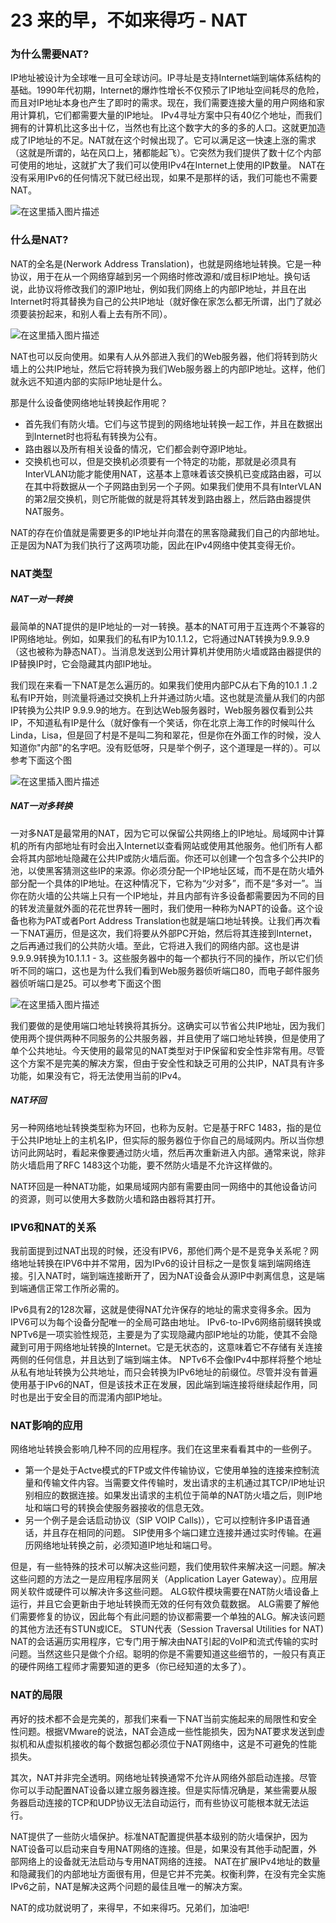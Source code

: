 23 来的早，不如来得巧 - NAT
==================

### 为什么需要NAT?

IP地址被设计为全球唯一且可全球访问。IP寻址是支持Internet端到端体系结构的基础。1990年代初期，Internet的爆炸性增长不仅预示了IP地址空间耗尽的危险，而且对IP地址本身也产生了即时的需求。现在，我们需要连接大量的用户网络和家用计算机，它们都需要大量的IP地址。 IPv4寻址方案中只有40亿个地址，而我们拥有的计算机比这多出十亿，当然也有比这个数字大的多的多的人口。这就更加造成了IP地址的不足。NAT就在这个时候出现了。它可以满足这一快速上涨的需求（这就是所谓的，站在风口上，猪都能起飞）。它突然为我们提供了数十亿个内部可使用的地址，这就扩大了我们可以使用IPv4在Internet上使用的IP数量。 NAT在没有采用IPv6的任何情况下就已经出现，如果不是那样的话，我们可能也不需要NAT。

![在这里插入图片描述](assets/20210219131717925.png)

### 什么是NAT?

NAT的全名是(Nerwork Address Translation)，也就是网络地址转换。它是一种协议，用于在从一个网络穿越到另一个网络时修改源和/或目标IP地址。换句话说，此协议将修改我们的源IP地址，例如我们网络上的内部IP地址，并且在出Internet时将其替换为自己的公共IP地址（就好像在家怎么都无所谓，出门了就必须要装扮起来，和别人看上去有所不同）。

![在这里插入图片描述](assets/20210219131730317.png)

NAT也可以反向使用。如果有人从外部进入我们的Web服务器，他们将转到防火墙上的公共IP地址，然后它将转换为我们Web服务器上的内部IP地址。这样，他们就永远不知道内部的实际IP地址是什么。

那是什么设备使网络地址转换起作用呢？

* 首先我们有防火墙。它们与这节提到的网络地址转换一起工作，并且在数据出到Internet时也将私有转换为公有。
* 路由器以及所有相关设备的情况，它们都会剥夺源IP地址。
* 交换机也可以，但是交换机必须要有一个特定的功能，那就是必须具有InterVLAN功能才能使用NAT，这基本上意味着该交换机已变成路由器，可以在其中将数据从一个子网路由到另一个子网。如果我们使用不具有InterVLAN的第2层交换机，则它所能做的就是将其转发到路由器上，然后路由器提供NAT服务。

NAT的存在价值就是需要更多的IP地址并向潜在的黑客隐藏我们自己的内部地址。正是因为NAT为我们执行了这两项功能，因此在IPv4网络中使其变得无价。

### NAT类型

##### NAT一对一转换

最简单的NAT提供的是IP地址的一对一转换。基本的NAT可用于互连两个不兼容的IP网络地址。例如，如果我们的私有IP为10.1.1.2，它将通过NAT转换为9.9.9.9（这也被称为静态NAT）。当消息发送到公用计算机并使用防火墙或路由器提供的IP替换IP时，它会隐藏其内部IP地址。

我们现在来看一下NAT是怎么遍历的。如果我们使用内部PC从右下角的10.1 .1 .2私有IP开始，则流量将通过交换机上升并通过防火墙。这也就是流量从我们的内部IP转换为公共IP 9.9.9.9的地方。在到达Web服务器时，Web服务器仅看到公共IP，不知道私有IP是什么（就好像有一个笑话，你在北京上海工作的时候叫什么Linda，Lisa，但是回了村是不是叫二狗和翠花，但是你在外面工作的时候，没人知道你"内部"的名字吧。没有贬低呀，只是举个例子，这个道理是一样的）。可以参考下面这个图

![在这里插入图片描述](assets/20210219131745664.png)

##### NAT一对多转换

一对多NAT是最常用的NAT，因为它可以保留公共网络上的IP地址。局域网中计算机的所有内部地址有时会出入Internet以查看网站或使用其他服务。他们所有人都会将其内部地址隐藏在公共IP或防火墙后面。你还可以创建一个包含多个公共IP的池，以使黑客猜测这些IP的来源。你必须分配一个IP地址区域，而不是在防火墙外部分配一个具体的IP地址。在这种情况下，它称为“少对多”，而不是“多对一”。当你在防火墙的公共端上只有一个IP地址，并且内部有许多设备都需要因为不同的目的转发流量就外面的花花世界转一圈时，我们使用一种称为NAPT的设备。这个设备也称为PAT或者Port Address Translation也就是端口地址转换。让我们再次看一下NAT遍历，但是这次，我们将要从外部PC开始，然后将其连接到Internet，之后再通过我们的公共防火墙。至此，它将进入我们的网络内部。这也是讲9.9.9.9转换为10.1.1.1 - 3。这些服务器中的每一个都执行不同的操作，所以它们侦听不同的端口，这也是为什么我们看到Web服务器侦听端口80，而电子邮件服务器侦听端口是25。可以参考下面这个图

![在这里插入图片描述](assets/202102191317595.png)

我们要做的是使用端口地址转换将其拆分。这确实可以节省公共IP地址，因为我们使用两个提供两种不同服务的公共服务器，并且使用了端口地址转换，但是使用了单个公共地址。今天使用的最常见的NAT类型对于IP保留和安全性非常有用。尽管这个方案不是完美的解决方案，但由于安全性和缺乏可用的公共IP，NAT具有许多功能，如果没有它，将无法使用当前的IPv4。

##### NAT环回

另一种网络地址转换类型称为环回，也称为反射。它是基于RFC 1483，指的是位于公共IP地址上的主机名IP，但实际的服务器位于你自己的局域网内。所以当你想访问此网站时，看起来像要通过防火墙，然后再次重新进入内部。通常来说，除非防火墙启用了RFC 1483这个功能，要不然防火墙是不允许这样做的。

NAT环回是一种NAT功能，如果局域网内部有需要由同一网络中的其他设备访问的资源，则可以使用大多数防火墙和路由器将其打开。

### IPV6和NAT的关系

我前面提到过NAT出现的时候，还没有IPV6，那他们两个是不是竞争关系呢？网络地址转换在IPV6中并不常用，因为IPv6的设计目标之一是恢复端到端网络连接。引入NAT时，端到端连接断开了，因为NAT设备会从源IP中剥离信息，这是端到端通信正常工作所必需的。

IPv6具有2的128次幂，这就是使得NAT允许保存的地址的需求变得多余。因为IPV6可以为每个设备分配唯一的全局可路由地址。 IPv6-to-IPv6网络前缀转换或NPTv6是一项实验性规范，主要是为了实现隐藏内部IP地址的功能，使其不会隐藏到可用于网络地址转换的Internet。它是无状态的，这意味着它不存储有关连接两侧的任何信息，并且达到了端到端主体。 NPTv6不会像IPv4中那样将整个地址从私有地址转换为公共地址，而只会转换为IPv6地址的前缀位。尽管并没有普遍使用基于IPv6的NAT，但是该技术正在发展，因此端到端连接将继续起作用，同时也是出于安全目的而混淆内部IP地址。

### NAT影响的应用

网络地址转换会影响几种不同的应用程序。我们在这里来看看其中的一些例子。

* 第一个是处于Actve模式的FTP或文件传输协议，它使用单独的连接来控制流量和传输文件内容。当需要文件传输时，发出请求的主机通过其TCP/IP地址识别相应的数据连接。如果发出请求的主机位于简单的NAT防火墙之后，则IP地址和端口号的转换会使服务器接收的信息无效。
* 另一个例子是会话启动协议（SIP VOIP Calls)），它可以控制许多IP语音通话，并且存在相同的问题。 SIP使用多个端口建立连接并通过实时传输。在遍历网络地址转换之前，必须知道IP地址和端口号。

但是，有一些特殊的技术可以解决这些问题，我们使用软件来解决这一问题。解决这些问题的方法之一是应用程序层网关（Application Layer Gateway）。应用层网关软件或硬件可以解决许多这些问题。 ALG软件模块需要在NAT防火墙设备上运行，并且它会更新由于地址转换而无效的任何有效负载数据。 ALG需要了解他们需要修复的协议，因此每个有此问题的协议都需要一个单独的ALG。解决该问题的其他方法还有STUN或ICE。 STUN代表（Session Traversal Utilities for NAT) NAT的会话遍历实用程序，它专门用于解决由NAT引起的VoIP和流式传输的实时问题。当然这些只是做个介绍。聪明的你是不需要知道这些细节的，一般只有真正的硬件网络工程师才需要知道的更多（你已经知道的太多了）。

### NAT的局限

再好的技术都不会是完美的，那我们来看一下NAT当前实施起来的局限性和安全性问题。根据VMware的说法，NAT会造成一些性能损失，因为NAT要求发送到虚拟机和从虚拟机接收的每个数据包都必须位于NAT网络中，这是不可避免的性能损失。

其次，NAT并非完全透明。网络地址转换通常不允许从网络外部启动连接。尽管你可以手动配置NAT设备以建立服务器连接。但是实际情况确是，某些需要从服务器启动连接的TCP和UDP协议无法自动运行，而有些协议可能根本就无法运行。

NAT提供了一些防火墙保护。标准NAT配置提供基本级别的防火墙保护，因为NAT设备可以启动来自专用NAT网络的连接。但是，如果没有其他手动配置，外部网络上的设备就无法启动与专用NAT网络的连接。 NAT在扩展IPv4地址的数量和隐藏我们的内部地址方面很有用，但是它并不完美。权衡利弊，在没有完全实施IPv6之前，NAT是解决这两个问题的最佳且唯一的解决方案。

NAT的成功就说明了，来得早，不如来得巧。兄弟们，加油吧!
